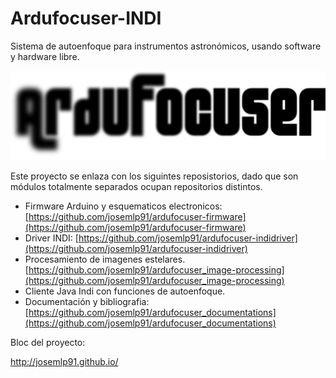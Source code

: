 Ardufocuser-INDI
================

Sistema de autoenfoque para instrumentos astronómicos, usando software y hardware libre.

![](https://raw.githubusercontent.com/josemlp91/Ardufocuser-INDI/master/graphics/logo/simple.png)

Este proyecto se enlaza con los siguintes reposistorios, dado que son módulos totalmente separados
ocupan repositorios distintos.

* Firmware Arduino y esquematicos electronicos: [https://github.com/josemlp91/ardufocuser-firmware](https://github.com/josemlp91/ardufocuser-firmware)
* Driver INDI: [https://github.com/josemlp91/ardufocuser-indidriver](https://github.com/josemlp91/ardufocuser-indidriver)
* Procesamiento de imagenes estelares. [https://github.com/josemlp91/ardufocuser_image-processing](https://github.com/josemlp91/ardufocuser_image-processing)
* Cliente Java Indi con funciones de autoenfoque.
* Documentación y bibliografia: [https://github.com/josemlp91/ardufocuser_documentations](https://github.com/josemlp91/ardufocuser_documentations)




Bloc del proyecto:

http://josemlp91.github.io/
